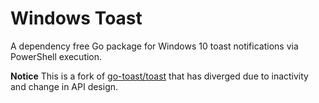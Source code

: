 # Windows Toast

A dependency free Go package for Windows 10 toast notifications via PowerShell execution.

**Notice** This is a fork of [go-toast/toast](https://github.com/go-toast/toast) that has diverged due to inactivity
and change in API design.
